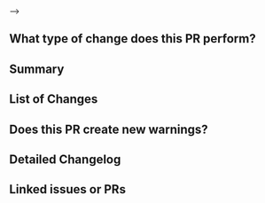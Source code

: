<!-- 
PLEASE READ THROUGH THE DESCRIPTIONS AND UNCOMMENT ALL ITEMS THAT APPLY!

COMMENTS ARE MARKED BY A STARTING <!-- AND AN ENDING -->
-->

## What type of change does this PR perform?

<!-- Add an x in the checkbox to mark it and uncomment it! -->
<!-- If you are unsure if your code is a breaking change, read this: https://nordicapis.com/what-are-breaking-changes-and-how-do-you-avoid-them -->

<!-- - [ ] Maintenance (Non-breaking change that updates dependencies) -->
<!-- - [ ] Info or documentation change (Non-breaking change that updates repo info files (e.g. README.md, CONTRIBUTING.md etc.) or online documentation) -->
<!-- - [ ] Website feature update or docs development changes (Change that changes the design or functionality of the websites or docs) -->
<!-- - [ ] Development or internal changes (These changes do not add new features or fix bugs, but update the code in other ways) -->
<!-- - [ ] Bug fix (Non-breaking change which fixes an issue) -->
<!-- - [ ] New feature (Non-breaking change which adds functionality) -->
<!-- - [ ] Breaking change (Major bug fix or feature that would cause existing functionality not to work as expected.) -->
<!-- - [ ] Requires a documentation update, as it changes language or compiler behaviour -->

## Summary

<!-- Explain the reason for this pr, changes and solution briefly. -->

<!-- REPLACE ME -->

<!-- Uncomment if this closes an issue:
Closes #INSERT_NR 
-->

## List of Changes

<!-- Please explain the changes in this PR and their influence. If this fixes an issue, describe what fixed the issue. -->

<!-- Create for every essential change a list item (Link any issues, discussions or PRs if needed!)
- Change Nr. 1
- Change Nr. 2
- ...
-->

## Does this PR create new warnings?

<!-- Add any new warnings or possible issues that could occur with this PR. -->

<!-- Uncomment if this has warnings:
- Warning Nr. 1
- Warning Nr. 2
- ...
-->

<!-- Uncomment if this has no warnings:
No.
-->

## Detailed Changelog

<!-- Detailed changelog that may be copied from `CHANGELOG.md` (Only add the items you've added and remove any header with no item.). -->

<!-- Uncomment if this has any of the following:
### Added
### Changed
### Fixed
### Deprecated
### Removed
-->

<!-- Uncomment if this PR has no CHANGELOG entries e.g. no code changes (Website and docs changes are excluded!):
None.
-->

## Linked issues or PRs

<!-- Include other issues and PRs related to this if any exist.  Use this format: - [ ] #ISSUE_OR_PR -->

<!-- Uncomment if this PR has any related issues, discussions or PRs (Replace space with 'x' if the related item has been closed!):
- [ ] #INSERT_NR 
- [ ] #INSERT_NR 
- [ ] ...
-->

<!-- Uncomment if this PR has no related issues, discussions or PRs:
No linked issues.
-->
